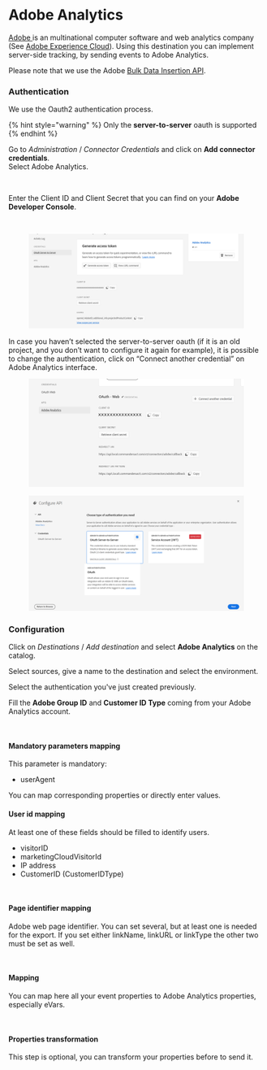 # Adobe Analytics

[Adobe ](https://www.adobe.com/)is an multinational computer software and web analytics company (See [Adobe Experience Cloud](https://business.adobe.com/)). Using this destination you can implement server-side tracking, by sending events to Adobe Analytics.

Please note that we use the Adobe [Bulk Data Insertion API](https://developer.adobe.com/analytics-apis/docs/2.0/guides/endpoints/bulk-data-insertion/).

### Authentication

We use the Oauth2 authentication process.

{% hint style="warning" %}
Only the **server-to-server** oauth is supported
{% endhint %}

Go to _Administration_ / _Connector Credentials_ and click on **Add connector credentials**. \
Select Adobe Analytics.

<figure><img src="../../../../.gitbook/assets/Capture d’écran 2022-12-13 à 11.26.33.png" alt=""><figcaption></figcaption></figure>

Enter the Client ID and Client Secret that you can find on your **Adobe Developer Console**.

<figure><img src="../../../../.gitbook/assets/Capture d’écran 2022-12-13 à 11.26.55.png" alt="" width="375"><figcaption></figcaption></figure>

<figure><img src="../../../../.gitbook/assets/image (3) (1) (1) (1) (1) (1) (1).png" alt=""><figcaption></figcaption></figure>

In case you haven’t selected the server-to-server oauth (if it is an old project, and you don’t want to configure it again for example), it is possible to change the authentication, click on “Connect another credential” on Adobe Analytics interface.

<figure><img src="../../../../.gitbook/assets/Doc Adobe anonyme.png" alt=""><figcaption></figcaption></figure>

<figure><img src="../../../../.gitbook/assets/image (2) (1) (1) (1) (1) (1) (1) (1) (1).png" alt=""><figcaption></figcaption></figure>

### Configuration

Click on _Destinations_ / _Add destination_ and select **Adobe Analytics** on the catalog.

Select sources, give a name to the destination and select the environment.

Select the authentication you've just created previously.

Fill the **Adobe Group ID** and **Customer ID Type** coming from your Adobe Analytics account.

<figure><img src="../../../../.gitbook/assets/Capture d’écran 2022-12-13 à 14.44.51.png" alt=""><figcaption></figcaption></figure>

#### **Mandatory parameters mapping**

This parameter is mandatory:

* userAgent

You can map corresponding properties or directly enter values.

#### **User id mapping**

At least one of these fields should be filled to identify users.

* visitorID
* marketingCloudVisitorId
* IP address
* CustomerID (CustomerIDType)

<figure><img src="../../../../.gitbook/assets/Capture d’écran 2022-12-13 à 14.45.42.png" alt=""><figcaption></figcaption></figure>

#### Page identifier mapping

Adobe web page identifier. You can set several, but at least one is needed for the export. If you set either linkName, linkURL or linkType the other two must be set as well.

<figure><img src="../../../../.gitbook/assets/Capture d’écran 2022-12-13 à 14.46.02.png" alt=""><figcaption></figcaption></figure>

#### Mapping

You can map here all your event properties to Adobe Analytics properties, especially eVars.

<figure><img src="../../../../.gitbook/assets/Capture d’écran 2022-12-13 à 14.46.32.png" alt=""><figcaption></figcaption></figure>

#### Properties transformation

This step is optional, you can transform your properties before to send it.

